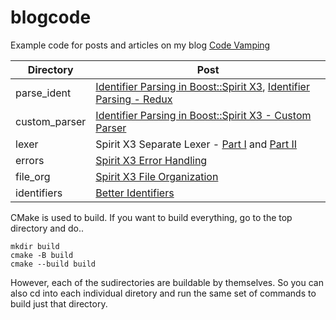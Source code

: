 # blogcode
Example code for posts and articles on my blog [Code Vamping](https://www.codevamping.com)

Directory | Post
----------|----
parse_ident   | [Identifier Parsing in Boost::Spirit X3](https://www.codevamping.com/2018/09/identifier-parsing-in-boost-spirit-x3/), [Identifier Parsing - Redux](https://www.codevamping.com/2018/09/identifier-parsing-redux/)
custom_parser | [Identifier Parsing in Boost::Spirit X3 - Custom Parser](https://www.codevamping.com/2018/09/identifier-parsing-in-boost-spirit-x3-custom-parser/)
lexer         | Spirit X3 Separate Lexer - [Part I](https://www.codevamping.com/2018/09/spirit-x3-separate-lexer-part-i/) and [Part II](https://www.codevamping.com/2018/10/spirit-x3-separate-lexer-part-ii/)
errors        | [Spirit X3 Error Handling](https://www.codevamping.com/2018/12/spirit-x3-error-handling/)
file_org      | [Spirit X3 File Organization](https://www.codevamping.com/2018/12/spirit-x3-file-organization/)
identifiers   | [Better Identifiers](https://www.codevamping.com/2019/10/better-identifiers/)


CMake is used to build. If you want to build everything, go to the top
directory and do..

```
mkdir build
cmake -B build
cmake --build build
```

However, each of the sudirectories are buildable by themselves. So you can also
cd into each individual diretory and run the same set of commands to build just
that directory.
